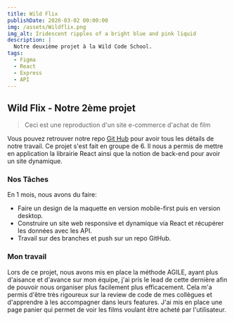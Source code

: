 ```yaml
---
title: Wild Flix
publishDate: 2020-03-02 00:00:00
img: /assets/Wildflix.png
img_alt: Iridescent ripples of a bright blue and pink liquid
description: |
  Notre deuxième projet à la Wild Code School. 
tags:
  - Figma
  - React
  - Express
  - API
---
```


## Wild Flix - Notre 2ème projet

> Ceci est une reproduction d'un site e-commerce d'achat de film

Vous pouvez retrouver notre repo <a href="https://github.com/MrCelsus/2023-03-JS-Remote-Wild_Impact_Project-2_Team_C">Git Hub</a> pour avoir tous les détails de notre travail. Ce projet s'est fait en groupe de 6. Il nous a permis de mettre en application la librairie React ainsi que la notion de back-end pour avoir un site dynamique.
### Nos Tâches

En 1 mois, nous avons du faire:

- Faire un design de la maquette en version mobile-first puis en version desktop.
- Construire un site web responsive et dynamique via React et récupérer les données avec les API.
- Travail sur des branches et push sur un repo GitHub.

### Mon travail 

Lors de ce projet, nous avons mis en place la méthode AGILE, ayant plus d'aisance et d'avance sur mon équipe, j'ai pris le lead de cette dernière afin de pouvoir nous organiser plus facilement plus efficacement. Cela m'a permis d'être très rigoureux sur la review de code de mes collègues et d'apprendre à les accompagner dans leurs features. J'ai mis en place une page panier qui permet de voir les films voulant être acheté par l'utilisateur. 
